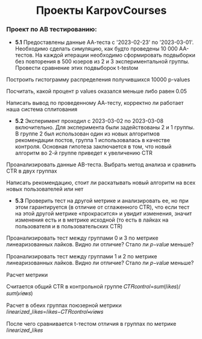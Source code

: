 <h1 align="center"> Проекты KarpovCourses </h1>
<h3 align="left">Проект по AB тестированию:</h3>

* __5.1__ Предоставлены данные АА-теста с '2023-02-23' по '2023-03-01'. Необходимо сделать симуляцию, как будто проведены 10 000 АА-тестов. На каждой итерации необходимо сформировать подвыборки без повторения в 500 юзеров из 2 и 3 экспериментальной группы. Провести сравнение этих подвыборок t-testом

Построить гистограмму распределения получившихся 10000 p-values

Посчитать, какой процент p values оказался меньше либо равен 0.05

Написать вывод по проведенному АА-тесту, корректно ли работает наша система сплитования

* __5.2__ Эксперимент проходил с 2023-03-02 по 2023-03-08 включительно. Для эксперимента были задействованы 2 и 1 группы. В группе 2 был использован один из новых алгоритмов рекомендации постов, группа 1 использовалась в качестве контроля. Основная гипотеза заключается в том, что новый алгоритм во 2-й группе приведет к увеличению CTR

Проанализировать данные АB-теста. Выбрать метод анализа и сравнить CTR в двух группах

Написать рекомендацию, стоит ли раскатывать новый алгоритм на всех новых пользователей или нет

* __5.3__ Проверить тест на другой метрике и анализировать ее, но при этом гарантируется (в отличие от сглаженного CTR), что если тест на этой другой метрике «прокрасится» и увидит изменения, значит изменения есть и в метрике исходной (то есть в лайках на пользователя и в пользовательских CTR)


Проанализировать тест между группами 0 и 3 по метрике линеаризованных лайков. Видно ли отличие? Стало ли 𝑝−𝑣𝑎𝑙𝑢𝑒 меньше?

Проанализировать тест между группами 1 и 2 по метрике линеаризованных лайков. Видно ли отличие? Стало ли 𝑝−𝑣𝑎𝑙𝑢𝑒 меньше?

Расчет метрики

Считается общий CTR в контрольной группе 𝐶𝑇𝑅𝑐𝑜𝑛𝑡𝑟𝑜𝑙=𝑠𝑢𝑚(𝑙𝑖𝑘𝑒𝑠)/𝑠𝑢𝑚(𝑣𝑖𝑒𝑤𝑠)

Расчет в обеих группах поюзерной метрики 𝑙𝑖𝑛𝑒𝑎𝑟𝑖𝑧𝑒𝑑_𝑙𝑖𝑘𝑒𝑠=𝑙𝑖𝑘𝑒𝑠−𝐶𝑇𝑅𝑐𝑜𝑛𝑡𝑟𝑜𝑙∗𝑣𝑖𝑒𝑤𝑠

После чего сравнивается t-тестом отличия в группах по метрике 𝑙𝑖𝑛𝑒𝑎𝑟𝑖𝑧𝑒𝑑_𝑙𝑖𝑘𝑒𝑠


